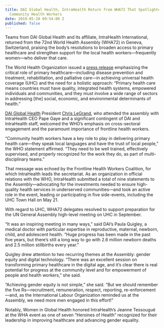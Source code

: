 ```yaml
---
title: DAI Global Health, IntraHealth Return from WHA72 That Spotlighted Primary Healthcare,
  Community Health Workers
date: 2019-05-28 09:54:00 Z
published: false
---
```


Teams from DAI Global Health and its affiliate, IntraHealth International, returned from the 72nd World Health Assembly (WHA72) in Geneva, Switzerland, praising the body’s resolutions to broaden access to primary healthcare and strengthen support for the local health workers—frequently women—who deliver that care.

The World Health Organization issued a [press release](https://www.who.int/news-room/detail/22-05-2019-world-health-assembly-72-update) emphasizing the critical role of primary healthcare—including disease prevention and treatment, rehabilitation, and palliative care—in achieving universal health coverage (UHC) and the need for a holistic approach: “Primary health care means countries must have quality, integrated health systems, empowered individuals and communities, and they must involve a wide range of sectors in addressing [the] social, economic, and environmental determinants of health.”

[DAI Global Health](https://www.dai.com/our-work/solutions/global-health) President [Chris LeGrand](https://www.dai.com/who-we-are/leadership/christopher-legrand), who attended the assembly with IntraHealth CEO Pape Gaye and a significant contingent of DAI and IntraHealth staff, welcomed the WHO’s emphasis on cross-sectoral engagement and the paramount importance of frontline health workers.

“Community health workers have a key role to play in delivering primary health care—they speak local languages and have the trust of local people,” the WHO statement affirmed. “They need to be well trained, effectively supervised, and properly recognized for the work they do, as part of multi-disciplinary teams.”

That message was echoed by the Frontline Health Workers Coalition, for which IntraHealth leads the secretariat. As an organization in official relations with the WHO, IntraHealth submitted a total of nine statements to the Assembly—advocating for the investments needed to ensure high-quality health services in underserved communities—and took an active role in the event, leading or participating in five side-events, including the UHC Town Hall on May 21.

With regard to UHC, WHA72 delegates resolved to support preparation for the UN General Assembly high-level meeting on UHC in September.

“It was an inspiring meeting in many ways,” said DAI’s Paula Quigley, a medical doctor with particular expertise in reproductive, maternal, newborn, child, and adolescent health. “Huge progress has been made in the past five years, but there’s still a long way to go with 2.6 million newborn deaths and 2.5 million stillbirths every year.” 

Quigley drew attention to two recurring themes at the Assembly: gender equity and digital technology. “There was an excellent session on transforming primary healthcare in the digital age, and it’s clear there is real potential for progress at the community level and for empowerment of people and health workers,” she said.

 “Achieving gender equity is not simple,” she said. “But we should remember the five Rs—recruitment, remuneration, respect, reporting, re-enforcement—and, as the International Labour Organization reminded us at the Assembly, we need more men engaged in this effort!” 

Notably, Women in Global Health honored IntraHealth’s Jeanne Tessougué at the WHA event as one of seven “Heroines of Health” recognized for their leadership in improving healthcare and advancing gender equality. 